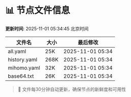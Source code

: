 # 📊 节点文件信息

**更新时间**: 2025-11-01 05:34:45 北京时间

| 文件名 | 大小 | 最后修改 |
|--------|------|----------|
| all.yaml | 25K | 2025-11-01 05:34 |
| history.yaml | 268K | 2025-11-01 05:34 |
| mihomo.yaml | 32K | 2025-11-01 05:34 |
| base64.txt | 26K | 2025-11-01 05:34 |

> 🔄 文件每30分钟自动更新，确保节点的新鲜度和可用性
